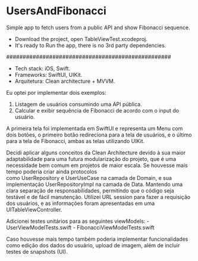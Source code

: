 # UsersAndFibonacci
Simple app to fetch users from a public API and show Fibonacci sequence.

- Download the project, open TableViewTest.xcodeproj. 
- It's ready to Run the app, there is no 3rd party dependencies.

##################################################

- Tech stack: iOS, Swift.
- Frameworks: SwiftUI, UIKit.
- Arquitetura: Clean architecture + MVVM.


Eu optei por implementar dois exemplos: 
1. Listagem de usuários consumindo uma API pública.
2. Calcular e exibir sequência de Fibonacci de acordo com o input do usuário.

A primeira tela foi implementada em SwiftUI e representa um Menu com dois botões, o primeiro botão redireciona para a tela de usuários, e o último para a tela de Fibonacci, ambas as telas utilizando UIKit.

Decidi aplicar alguns conceitos da Clean Architecture devido à sua maior adaptabilidade para uma futura modularização do projeto, que é uma necessidade bem comum em projetos de maior escala. Se houvesse mais tempo poderia criar ainda protocolos como UserRepository e UserUseCase na camada de Domain, e sua implementação UserRepositoryImpl na camada de Data. Mantendo uma clara separação de responsabilidades, permitindo que o código seja testável e de fácil manutenção.
Utilizei URL session para fazer a requisição dos usuários, e as informações foram apresentadas em uma UITableViewController.

Adicionei testes unitários para as seguintes viewModels: - UserViewModelTests.swift - FibonacciViewModelTests.swift

Caso houvesse mais tempo também poderia implementar funcionalidades como edição dos dados do usuário, upload de imagem, além de incluir testes de snapshots (UI).
